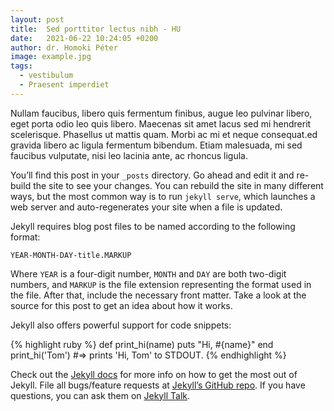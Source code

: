 ```yaml
---
layout: post
title:  Sed porttitor lectus nibh - HU
date:   2021-06-22 10:24:05 +0200
author: dr. Homoki Péter
image: example.jpg
tags:
  - vestibulum
  - Praesent imperdiet
---
```

<p class="highlighted">
Nullam faucibus, libero quis fermentum finibus, augue leo pulvinar libero, eget porta odio leo quis libero. Maecenas sit amet lacus sed mi hendrerit scelerisque. Phasellus ut mattis quam. Morbi ac mi et neque consequat.ed gravida libero ac ligula fermentum bibendum. Etiam malesuada, mi sed faucibus vulputate, nisi leo lacinia ante, ac rhoncus ligula.
</p>

You’ll find this post in your `_posts` directory. Go ahead and edit it and re-build the site to see your changes. You can rebuild the site in many different ways, but the most common way is to run `jekyll serve`, which launches a web server and auto-regenerates your site when a file is updated.

Jekyll requires blog post files to be named according to the following format:

`YEAR-MONTH-DAY-title.MARKUP`

Where `YEAR` is a four-digit number, `MONTH` and `DAY` are both two-digit numbers, and `MARKUP` is the file extension representing the format used in the file. After that, include the necessary front matter. Take a look at the source for this post to get an idea about how it works.

Jekyll also offers powerful support for code snippets:

{% highlight ruby %}
def print_hi(name)
  puts "Hi, #{name}"
end
print_hi('Tom')
#=> prints 'Hi, Tom' to STDOUT.
{% endhighlight %}

Check out the [Jekyll docs][jekyll-docs] for more info on how to get the most out of Jekyll. File all bugs/feature requests at [Jekyll’s GitHub repo][jekyll-gh]. If you have questions, you can ask them on [Jekyll Talk][jekyll-talk].

[jekyll-docs]: https://jekyllrb.com/docs/home
[jekyll-gh]:   https://github.com/jekyll/jekyll
[jekyll-talk]: https://talk.jekyllrb.com/
